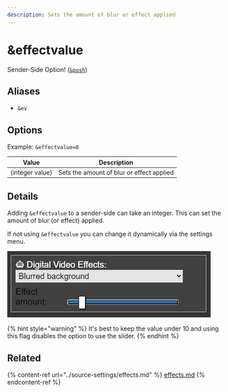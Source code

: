 ```yaml
---
description: Sets the amount of blur or effect applied
---
```


# \&effectvalue

Sender-Side Option! ([`&push`](../source-settings/push.md))

## Aliases

* `&ev`

## Options

Example: `&effectvalue=8`

| Value           | Description                               |
| --------------- | ----------------------------------------- |
| (integer value) | Sets the amount of blur or effect applied |

## Details

Adding `&effectvalue` to a sender-side can take an integer. This can set the amount of blur (or effect) applied.

If not using `&effectvalue` you can change it dynamically via the settings menu.

![](<../.gitbook/assets/image (9) (2) (1).png>)

{% hint style="warning" %}
It's best to keep the value under 10 and using this flag disables the option to use the slider.
{% endhint %}

## Related

{% content-ref url="../source-settings/effects.md" %}
[effects.md](../source-settings/effects.md)
{% endcontent-ref %}
